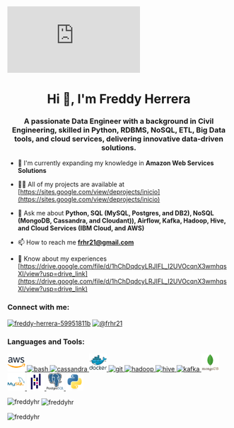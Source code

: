 [![MasterHead](https://www.freepik.com/free-vector/artificial-intelligence-concept-twitch-banner_42089906.htm#query=linkedin%20background%20banner%20data%20engineer&position=0&from_view=search&track=ais)](https://img.freepik.com/free-vector/artificial-intelligence-concept-twitch-banner_23-2150389746.jpg?w=1800&t=st=1693281344~exp=1693281944~hmac=a869720c1ef5a45e0c2ca85517226c242c9f5e005eff300c823a96f7b7f2ac99)
<h1 align="center">Hi 👋, I'm Freddy Herrera</h1>
<h3 align="center">A passionate Data Engineer with a background in Civil Engineering, skilled in Python, RDBMS, NoSQL, ETL, Big Data tools, and cloud services, delivering innovative data-driven solutions.</h3>

- 🌱 I'm currently expanding my knowledge in **Amazon Web Services Solutions**

- 👨‍💻 All of my projects are available at [https://sites.google.com/view/deprojects/inicio](https://sites.google.com/view/deprojects/inicio)

- 💬 Ask me about **Python, SQL (MySQL, Postgres, and DB2), NoSQL (MongoDB, Cassandra, and Cloudant)), Airflow, Kafka, Hadoop, Hive, and Cloud Services (IBM Cloud, and AWS)**

- 📫 How to reach me **frhr21@gmail.com**

- 📄 Know about my experiences [https://drive.google.com/file/d/1hChDqdcyLRJIFL_I2UVOcqnX3wmhqsXI/view?usp=drive_link](https://drive.google.com/file/d/1hChDqdcyLRJIFL_I2UVOcqnX3wmhqsXI/view?usp=drive_link)

<h3 align="left">Connect with me:</h3>
<p align="left">
<a href="https://linkedin.com/in/freddy-herrera-59951811b" target="blank"><img align="center" src="https://raw.githubusercontent.com/rahuldkjain/github-profile-readme-generator/master/src/images/icons/Social/linked-in-alt.svg" alt="freddy-herrera-59951811b" height="30" width="40" /></a>
<a href="https://www.hackerrank.com/@frhr21" target="blank"><img align="center" src="https://raw.githubusercontent.com/rahuldkjain/github-profile-readme-generator/master/src/images/icons/Social/hackerrank.svg" alt="@frhr21" height="30" width="40" /></a>
</p>

<h3 align="left">Languages and Tools:</h3>
<p align="left"> <a href="https://aws.amazon.com" target="_blank" rel="noreferrer"> <img src="https://raw.githubusercontent.com/devicons/devicon/master/icons/amazonwebservices/amazonwebservices-original-wordmark.svg" alt="aws" width="40" height="40"/> </a> <a href="https://www.gnu.org/software/bash/" target="_blank" rel="noreferrer"> <img src="https://www.vectorlogo.zone/logos/gnu_bash/gnu_bash-icon.svg" alt="bash" width="40" height="40"/> </a> <a href="https://cassandra.apache.org/" target="_blank" rel="noreferrer"> <img src="https://www.vectorlogo.zone/logos/apache_cassandra/apache_cassandra-icon.svg" alt="cassandra" width="40" height="40"/> </a> <a href="https://www.docker.com/" target="_blank" rel="noreferrer"> <img src="https://raw.githubusercontent.com/devicons/devicon/master/icons/docker/docker-original-wordmark.svg" alt="docker" width="40" height="40"/> </a> <a href="https://git-scm.com/" target="_blank" rel="noreferrer"> <img src="https://www.vectorlogo.zone/logos/git-scm/git-scm-icon.svg" alt="git" width="40" height="40"/> </a> <a href="https://hadoop.apache.org/" target="_blank" rel="noreferrer"> <img src="https://www.vectorlogo.zone/logos/apache_hadoop/apache_hadoop-icon.svg" alt="hadoop" width="40" height="40"/> </a> <a href="https://hive.apache.org/" target="_blank" rel="noreferrer"> <img src="https://www.vectorlogo.zone/logos/apache_hive/apache_hive-icon.svg" alt="hive" width="40" height="40"/> </a> <a href="https://kafka.apache.org/" target="_blank" rel="noreferrer"> <img src="https://www.vectorlogo.zone/logos/apache_kafka/apache_kafka-icon.svg" alt="kafka" width="40" height="40"/> </a> <a href="https://www.mongodb.com/" target="_blank" rel="noreferrer"> <img src="https://raw.githubusercontent.com/devicons/devicon/master/icons/mongodb/mongodb-original-wordmark.svg" alt="mongodb" width="40" height="40"/> </a> <a href="https://www.mysql.com/" target="_blank" rel="noreferrer"> <img src="https://raw.githubusercontent.com/devicons/devicon/master/icons/mysql/mysql-original-wordmark.svg" alt="mysql" width="40" height="40"/> </a> <a href="https://pandas.pydata.org/" target="_blank" rel="noreferrer"> <img src="https://raw.githubusercontent.com/devicons/devicon/2ae2a900d2f041da66e950e4d48052658d850630/icons/pandas/pandas-original.svg" alt="pandas" width="40" height="40"/> </a> <a href="https://www.postgresql.org" target="_blank" rel="noreferrer"> <img src="https://raw.githubusercontent.com/devicons/devicon/master/icons/postgresql/postgresql-original-wordmark.svg" alt="postgresql" width="40" height="40"/> </a> <a href="https://www.python.org" target="_blank" rel="noreferrer"> <img src="https://raw.githubusercontent.com/devicons/devicon/master/icons/python/python-original.svg" alt="python" width="40" height="40"/> </a> </p>

<p><img align="left" src="https://github-readme-stats.vercel.app/api/top-langs?username=freddyhr&show_icons=true&locale=en&layout=compact" alt="freddyhr" /></p>

<p>&nbsp;<img align="center" src="https://github-readme-stats.vercel.app/api?username=freddyhr&show_icons=true&locale=en" alt="freddyhr" /></p>

<p><img align="center" src="https://github-readme-streak-stats.herokuapp.com/?user=freddyhr&" alt="freddyhr" /></p>
